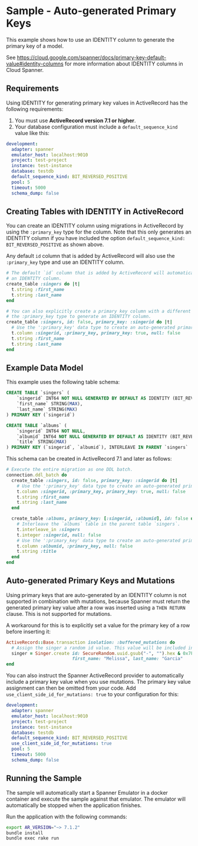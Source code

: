 # Sample - Auto-generated Primary Keys

This example shows how to use an IDENTITY column to generate the primary key of a model.

See https://cloud.google.com/spanner/docs/primary-key-default-value#identity-columns for more information
about IDENTITY columns in Cloud Spanner.

## Requirements
Using IDENTITY for generating primary key values in ActiveRecord has the following requirements:
1. You must use __ActiveRecord version 7.1 or higher__.
2. Your database configuration must include a `default_sequence_kind` value like this:

```yaml
development:
  adapter: spanner
  emulator_host: localhost:9010
  project: test-project
  instance: test-instance
  database: testdb
  default_sequence_kind: BIT_REVERSED_POSITIVE
  pool: 5
  timeout: 5000
  schema_dump: false
```

## Creating Tables with IDENTITY in ActiveRecord
You can create an IDENTITY column using migrations in ActiveRecord by using the `:primary_key` type
for the column. Note that this only generates an IDENTITY column if you have included the option
`default_sequence_kind: BIT_REVERSED_POSITIVE` as shown above.

Any default `id` column that is added by ActiveRecord will also use the `:primary_key` type and use
an IDENTITY column.

```ruby
# The default `id` column that is added by ActiveRecord will automatically use
# an IDENTITY column.
create_table :singers do |t|
  t.string :first_name
  t.string :last_name
end

# You can also explicitly create a primary key column with a different name. Use
# the :primary_key type to generate an IDENTITY column.
create_table :singers, id: false, primary_key: :singerid do |t|
  # Use the ':primary_key' data type to create an auto-generated primary key column.
  t.column :singerid, :primary_key, primary_key: true, null: false
  t.string :first_name
  t.string :last_name
end
```

## Example Data Model
This example uses the following table schema:

```sql
CREATE TABLE `singers` (
    `singerid` INT64 NOT NULL GENERATED BY DEFAULT AS IDENTITY (BIT_REVERSED_POSITIVE),
    `first_name` STRING(MAX),
    `last_name` STRING(MAX)
) PRIMARY KEY (`singerid`)

CREATE TABLE `albums` (
    `singerid` INT64 NOT NULL,
    `albumid` INT64 NOT NULL GENERATED BY DEFAULT AS IDENTITY (BIT_REVERSED_POSITIVE),
    `title` STRING(MAX)
) PRIMARY KEY (`singerid`, `albumid`), INTERLEAVE IN PARENT `singers`
```

This schema can be created in ActiveRecord 7.1 and later as follows:

```ruby
# Execute the entire migration as one DDL batch.
connection.ddl_batch do
  create_table :singers, id: false, primary_key: :singerid do |t|
    # Use the ':primary_key' data type to create an auto-generated primary key column.
    t.column :singerid, :primary_key, primary_key: true, null: false
    t.string :first_name
    t.string :last_name
  end

  create_table :albums, primary_key: [:singerid, :albumid], id: false do |t|
    # Interleave the `albums` table in the parent table `singers`.
    t.interleave_in :singers
    t.integer :singerid, null: false
    # Use the ':primary_key' data type to create an auto-generated primary key column.
    t.column :albumid, :primary_key, null: false
    t.string :title
  end
end
```

## Auto-generated Primary Keys and Mutations

Using primary keys that are auto-generated by an IDENTITY column is not
supported in combination with mutations, because Spanner must return the
generated primary key value after a row was inserted using a `THEN RETURN`
clause. This is not supported for mutations.

A workaround for this is to explicitly set a value for the primary key of
a row before inserting it:

```ruby
ActiveRecord::Base.transaction isolation: :buffered_mutations do
  # Assign the singer a random id value. This value will be included in the insert mutation.
  singer = Singer.create id: SecureRandom.uuid.gsub("-", "").hex & 0x7FFFFFFFFFFFFFFF,
                         first_name: "Melissa", last_name: "Garcia"
end
```

You can also instruct the Spanner ActiveRecord provider to automatically include a
primary key value when you use mutations. The primary key value assignment can then
be omitted from your code. Add `use_client_side_id_for_mutations: true` to your
configuration for this:

```yaml
development:
  adapter: spanner
  emulator_host: localhost:9010
  project: test-project
  instance: test-instance
  database: testdb
  default_sequence_kind: BIT_REVERSED_POSITIVE
  use_client_side_id_for_mutations: true
  pool: 5
  timeout: 5000
  schema_dump: false
```

## Running the Sample

The sample will automatically start a Spanner Emulator in a docker container and execute the sample
against that emulator. The emulator will automatically be stopped when the application finishes.

Run the application with the following commands:

```bash
export AR_VERSION="~> 7.1.2"
bundle install
bundle exec rake run
```
